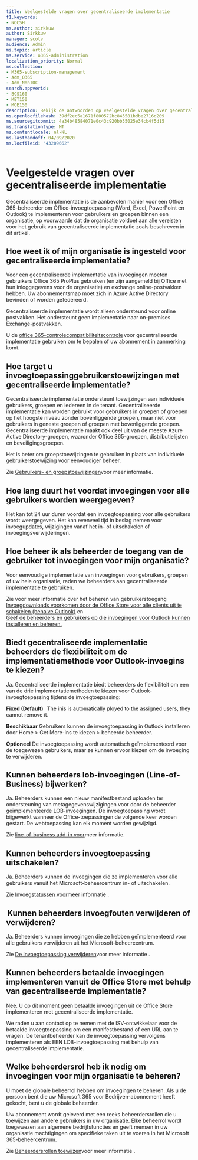 ```yaml
---
title: Veelgestelde vragen over gecentraliseerde implementatie
f1.keywords:
- NOCSH
ms.author: sirkkuw
author: Sirkkuw
manager: scotv
audience: Admin
ms.topic: article
ms.service: o365-administration
localization_priority: Normal
ms.collection:
- M365-subscription-management
- Adm_O365
- Adm_NonTOC
search.appverid:
- BCS160
- MET150
- MOE150
description: Bekijk de antwoorden op veelgestelde vragen over gecentraliseerde implementatie vanuit het Microsoft 365-beheercentrum.
ms.openlocfilehash: 39df2ec5a1671f800572bc845581bdbe2716d209
ms.sourcegitcommit: 4a34b48584071e0c43c920bb35025e34cb4f5d15
ms.translationtype: MT
ms.contentlocale: nl-NL
ms.lasthandoff: 04/09/2020
ms.locfileid: "43209662"
---
```

# <a name="centralized-deployment-faq"></a>Veelgestelde vragen over gecentraliseerde implementatie

Gecentraliseerde implementatie is de aanbevolen manier voor een Office 365-beheerder om Office-invoegtoepassing (Word, Excel, PowerPoint en Outlook) te implementeren voor gebruikers en groepen binnen een organisatie, op voorwaarde dat de organisatie voldoet aan alle vereisten voor het gebruik van gecentraliseerde implementatie zoals beschreven in dit artikel.   
  
## <a name="how-do-i-know-if-my-organization-is-set-up-for-centralized-deployment"></a>Hoe weet ik of mijn organisatie is ingesteld voor gecentraliseerde implementatie?  

Voor een gecentraliseerde implementatie van invoegingen moeten gebruikers Office 365 ProPlus gebruiken (en zijn aangemeld bij Office met hun inloggegevens voor de organisatie) en exchange online-postvakken hebben. Uw abonnementsmap moet zich in Azure Active Directory bevinden of worden gefedereerd.  
 
Gecentraliseerde implementatie wordt alleen ondersteund voor online postvakken. Het ondersteunt geen implementatie naar on-premises Exchange-postvakken.
 
U de [office 365-controlecompatibiliteitscontrole](https://docs.microsoft.com/microsoft-365/admin/manage/centralized-deployment-of-add-ins?view=o365-worldwide#office-365-centralized-deployment-compatibility-checker) voor gecentraliseerde implementatie gebruiken om te bepalen of uw abonnement in aanmerking komt. 
  
## <a name="how-do-you-target-add-in-user-assignments-with-centralized-deployment"></a>Hoe target u invoegtoepassinggebruikerstoewijzingen met gecentraliseerde implementatie?  

Gecentraliseerde implementatie ondersteunt toewijzingen aan individuele gebruikers, groepen en iedereen in de tenant. Gecentraliseerde implementatie kan worden gebruikt voor gebruikers in groepen of groepen op het hoogste niveau zonder bovenliggende groepen, maar niet voor gebruikers in geneste groepen of groepen met bovenliggende groepen. Gecentraliseerde implementatie maakt ook deel uit van de meeste Azure Active Directory-groepen, waaronder Office 365-groepen, distributielijsten en beveiligingsgroepen.  

Het is beter om groepstoewijzingen te gebruiken in plaats van individuele gebruikerstoewijzing voor eenvoudiger beheer.
 
Zie [Gebruikers- en groepstoewijzingen](https://docs.microsoft.com/microsoft-365/admin/manage/centralized-deployment-of-add-ins?view=o365-worldwide#user-and-group-assignments)voor meer informatie.  
   
## <a name="how-long-does-it-take-for-add-ins-to-show-up-for-all-users"></a>Hoe lang duurt het voordat invoegingen voor alle gebruikers worden weergegeven?  

Het kan tot 24 uur duren voordat een invoegtoepassing voor alle gebruikers wordt weergegeven. Het kan evenveel tijd in beslag nemen voor invoegupdates, wijzigingen vanaf het in- of uitschakelen of invoegingsverwijderingen. 
  
## <a name="as-an-administrator-how-do-i-manage-the-user-access-to-add-ins-for-my-organization"></a>Hoe beheer ik als beheerder de toegang van de gebruiker tot invoegingen voor mijn organisatie?

Voor eenvoudige implementatie van invoegingen voor gebruikers, groepen of uw hele organisatie, raden we beheerders aan gecentraliseerde implementatie te gebruiken.

Zie voor meer informatie over het beheren van gebruikerstoegang </br>[Invoegdownloads voorkomen door de Office Store voor alle clients uit te schakelen (behalve Outlook)](https://docs.microsoft.com/microsoft-365/admin/manage/manage-deployment-of-add-ins?view=o365-worldwide#prevent-add-in-downloads-by-turning-off-the-office-store-across-all-clients-except-outlook) en </br>[Geef de beheerders en gebruikers op die invoegingen voor Outlook kunnen installeren en beheren.](https://docs.microsoft.com/exchange/clients-and-mobile-in-exchange-online/add-ins-for-outlook/specify-who-can-install-and-manage-add-ins?redirectedfrom=MSDN)

## <a name="will-centralized-deployment-provide-admins-the-flexibility-to-choose-the-deployment-method-for-outlook-add-ins"></a>Biedt gecentraliseerde implementatie beheerders de flexibiliteit om de implementatiemethode voor Outlook-invoegins te kiezen?  

Ja. Gecentraliseerde implementatie biedt beheerders de flexibiliteit om een van de drie implementatiemethoden te kiezen voor Outlook-invoegtoepassing tijdens de invoegtoepassing:

**Fixed (Default)**   The inis is automatically ployed to the assigned users, they cannot remove it.  
 
**Beschikbaar** Gebruikers kunnen de invoegtoepassing in Outlook installeren door Home > Get More-ins te kiezen > beheerde beheerder.   
 
**Optioneel** De invoegtoepassing wordt automatisch geïmplementeerd voor de toegewezen gebruikers, maar ze kunnen ervoor kiezen om de invoeging te verwijderen.  
    
## <a name="can-admins-update-line-of-business-lob-add-ins"></a>Kunnen beheerders lob-invoegingen (Line-of-Business) bijwerken?  

Ja. Beheerders kunnen een nieuw manifestbestand uploaden ter ondersteuning van metagegevenswijzigingen voor door de beheerder geïmplementeerde LOB-invoegingen. De invoegtoepassing wordt bijgewerkt wanneer de Office-toepassingen de volgende keer worden gestart. De webtoepassing kan elk moment worden gewijzigd.  
 
Zie [line-of-business add-in voor](https://docs.microsoft.com/microsoft-365/admin/manage/manage-deployment-of-add-ins?view=o365-worldwide#security-of-office-add-ins)meer informatie.  

## <a name="can-admins-turn-off-add-ins"></a>Kunnen beheerders invoegtoepassing uitschakelen?  

Ja. Beheerders kunnen de invoegingen die ze implementeren voor alle gebruikers vanuit het Microsoft-beheercentrum in- of uitschakelen.

Zie [Invoegstatussen voor](https://docs.microsoft.com/microsoft-365/admin/manage/manage-deployment-of-add-ins?view=o365-worldwide#add-in-states)meer informatie .  

##  <a name="can-admins-delete-or-remove-add-ins"></a>Kunnen beheerders invoegfouten verwijderen of verwijderen?

Ja. Beheerders kunnen invoegingen die ze hebben geïmplementeerd voor alle gebruikers verwijderen uit het Microsoft-beheercentrum.

Zie [De invoegtoepassing verwijderen](https://docs.microsoft.com/microsoft-365/admin/manage/manage-deployment-of-add-ins?view=o365-worldwide#delete-the-add-in)voor meer informatie . 
  
## <a name="can-admins-deploy-paid-add-ins-from-the-office-store-using-centralized-deployment"></a>Kunnen beheerders betaalde invoegingen implementeren vanuit de Office Store met behulp van gecentraliseerde implementatie? 

Nee. U op dit moment geen betaalde invoegingen uit de Office Store implementeren met gecentraliseerde implementatie.  
 
We raden u aan contact op te nemen met de ISV-ontwikkelaar voor de betaalde invoegtoepassing om een manifestbestand of een URL aan te vragen. De tenantbeheerder kan de invoegtoepassing vervolgens implementeren als EEN LOB-invoegtoepassing met behulp van gecentraliseerde implementatie.
    
## <a name="which-admin-role-do-i-need-to-manage-add-ins-for-my-organization"></a>Welke beheerdersrol heb ik nodig om invoegingen voor mijn organisatie te beheren?  

U moet de globale beheerrol hebben om invoegingen te beheren. Als u de persoon bent die uw Microsoft 365 voor Bedrijven-abonnement heeft gekocht, bent u de globale beheerder. 
 
Uw abonnement wordt geleverd met een reeks beheerdersrollen die u toewijzen aan andere gebruikers in uw organisatie. Elke beheerrol wordt toegewezen aan algemene bedrijfsfuncties en geeft mensen in uw organisatie machtigingen om specifieke taken uit te voeren in het Microsoft 365-beheercentrum.  
 
Zie [Beheerdersrollen toewijzen](https://docs.microsoft.com/microsoft-365/admin/add-users/assign-admin-roles?view=o365-worldwide)voor meer informatie .  
